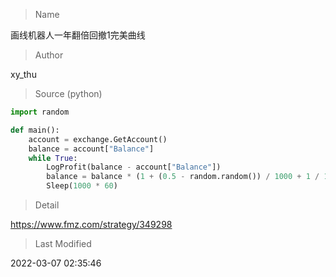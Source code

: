 
> Name

画线机器人一年翻倍回撤1完美曲线

> Author

xy_thu





> Source (python)

``` python
import random

def main():
    account = exchange.GetAccount()
    balance = account["Balance"]
    while True:
        LogProfit(balance - account["Balance"])
        balance = balance * (1 + (0.5 - random.random()) / 1000 + 1 / 100000)
        Sleep(1000 * 60)

```

> Detail

https://www.fmz.com/strategy/349298

> Last Modified

2022-03-07 02:35:46
